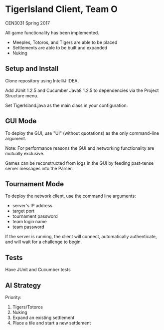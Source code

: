 # TigerIsland Client, Team O
CEN3031 Spring 2017

All game functionality has been implemented.

  + Meeples, Totoros, and Tigers are able to be placed
  + Settlements are able to be built and expanded
  + Nuking 

## Setup and Install
Clone repository using IntelliJ IDEA.

Add JUnit 1.2.5 and Cucumber Java8 1.2.5 to dependencies via the Project Structure menu.

Set TigerIsland.java as the main class in your configuration.

## GUI Mode
To deploy the GUI, use "UI" (without quotations) as the only command-line argument. 

Note: For performance reasons the GUI and networking functionality are mutually exclusive. 

Games can be reconstructed from logs in the GUI by feeding past-tense server messages into the Parser.

## Tournament Mode
To deploy the network client, use the command line arguments:
 + server's IP address
 + target port
 + tournament password
 + team login name
 + team password

If the server is running, the client will connect, automatically authenticate, and will wait for a challenge to begin.

## Tests

Have JUnit and Cucumber tests 

## AI Strategy 

Priority:
  1. Tigers/Totoros
  2. Nuking 
  3. Expand an existing settlement
  4. Place a tile and start a new settlement
